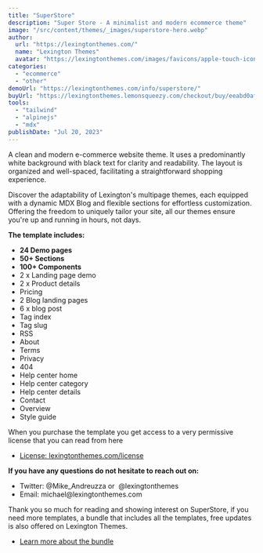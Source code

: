 ```yaml
---
title: "SuperStore"
description: "Super Store - A minimalist and modern ecommerce theme"
image: "/src/content/themes/_images/superstore-hero.webp"
author:
  url: "https://lexingtonthemes.com/"
  name: "Lexington Themes"
  avatar: "https://lexingtonthemes.com/images/favicons/apple-touch-icon.png"
categories:
  - "ecommerce"
  - "other"
demoUrl: "https://lexingtonthemes.com/info/superstore/"
buyUrl: "https://lexingtonthemes.lemonsqueezy.com/checkout/buy/eeabd0af-0234-4610-9fb3-7427486d89f0"
tools:
  - "tailwind"
  - "alpinejs"
  - "mdx"
publishDate: "Jul 20, 2023"
---
```


A clean and modern e-commerce website theme. It uses a predominantly white background with black text for clarity and readability. The layout is organized and well-spaced, facilitating a straightforward shopping experience.

Discover the adaptability of Lexington's multipage themes, each equipped with a dynamic MDX Blog and flexible sections for effortless customization. Offering the freedom to uniquely tailor your site, all our themes ensure you're up and running in hours, not days.

<p><strong>The template includes:</strong></p>
<ul>
  <li><strong>24 Demo pages</strong></li>
  <li><strong>50+ Sections</strong></li>
  <li><strong>100+ Components</strong></li>
   <li>2 x Landing page demo</li>
   <li>2 x Product details</li>
   <li>Pricing</li>
   <li>2 Blog landing pages</li>
  <li>6 x blog post</li>
  <li>Tag index</li>
  <li>Tag slug</li>
  <li>RSS</li>
  <li>About</li>
  <li>Terms</li>
  <li>Privacy</li>
  <li>404</li>
  <li>Help center home</li>
  <li>Help center category</li>
  <li>Help center details</li>
  <li>Contact</li>
  <li>Overview</li>
  <li>Style guide</li>

</ul>
<p>When you purchase the template you get access to a very permissive license that you can read from here</p>
<ul>
   <li><a href="https://lexingtonthemes.com/license/" rel="noopener noreferrer" target="_blank">License: lexingtonthemes.com/license</a></li>
</ul>
<p><strong>If you have any questions do not hesitate to reach out on:</strong></p>
<ul>
   <li>Twitter: @Mike_Andreuzza or&nbsp; @lexingtonthemes</li>
   <li>Email: michael@lexingtonthemes.com</li>
</ul>
<p>Thank you so much for reading and showing interest on SuperStore, if you need more templates, a bundle that includes all the templates, free updates is also offered on Lexington Themes.&nbsp;</p>
<ul>
   <li><a href="https://lexingtonthemes.com/pricing/" rel="noopener noreferrer" target="_blank" >Learn more about the bundle</a></li>
</ul>
